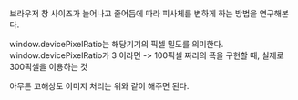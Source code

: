 브라우저 창 사이즈가 늘어나고 줄어듬에 따라 피사체를 변하게 하는 방법을 연구해본다.

window.devicePixelRatio는 해당기기의 픽셀 밀도를 의미한다.
window.devicePixelRatio가 3 이라면 -> 100픽셀 짜리의 폭을 구현할 때, 실제로 300픽셀을 이용하는 것   

아무튼 고해상도 이미지 처리는 위와 같이 해주면 된다.